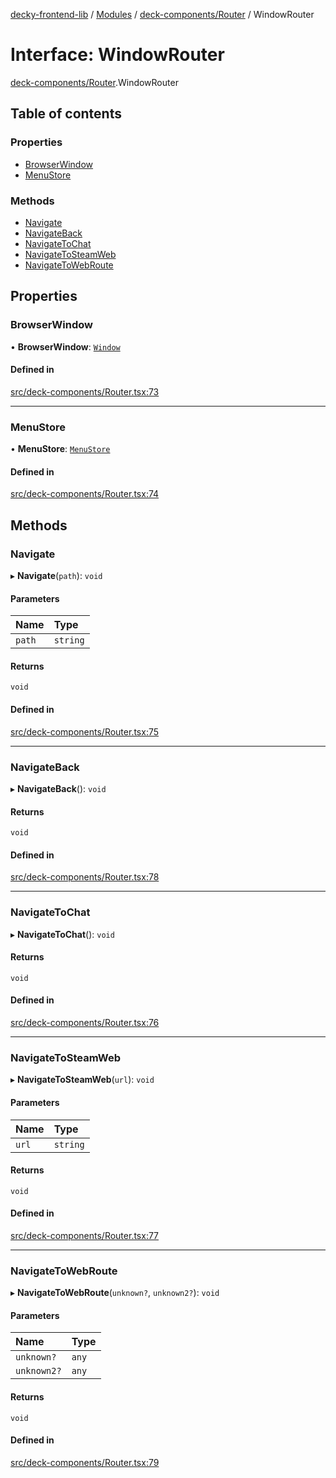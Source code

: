 [decky-frontend-lib](../README.md) / [Modules](../modules.md) / [deck-components/Router](../modules/deck_components_Router.md) / WindowRouter

# Interface: WindowRouter

[deck-components/Router](../modules/deck_components_Router.md).WindowRouter

## Table of contents

### Properties

- [BrowserWindow](deck_components_Router.WindowRouter.md#browserwindow)
- [MenuStore](deck_components_Router.WindowRouter.md#menustore)

### Methods

- [Navigate](deck_components_Router.WindowRouter.md#navigate)
- [NavigateBack](deck_components_Router.WindowRouter.md#navigateback)
- [NavigateToChat](deck_components_Router.WindowRouter.md#navigatetochat)
- [NavigateToSteamWeb](deck_components_Router.WindowRouter.md#navigatetosteamweb)
- [NavigateToWebRoute](deck_components_Router.WindowRouter.md#navigatetowebroute)

## Properties

### BrowserWindow

• **BrowserWindow**: [`Window`]( https://developer.mozilla.org/en-US/docs/Web/API/Window )

#### Defined in

[src/deck-components/Router.tsx:73](https://github.com/SteamDeckHomebrew/decky-frontend-lib/blob/727fcc8/src/deck-components/Router.tsx#L73)

___

### MenuStore

• **MenuStore**: [`MenuStore`](deck_components_Router.MenuStore.md)

#### Defined in

[src/deck-components/Router.tsx:74](https://github.com/SteamDeckHomebrew/decky-frontend-lib/blob/727fcc8/src/deck-components/Router.tsx#L74)

## Methods

### Navigate

▸ **Navigate**(`path`): `void`

#### Parameters

| Name | Type |
| :------ | :------ |
| `path` | `string` |

#### Returns

`void`

#### Defined in

[src/deck-components/Router.tsx:75](https://github.com/SteamDeckHomebrew/decky-frontend-lib/blob/727fcc8/src/deck-components/Router.tsx#L75)

___

### NavigateBack

▸ **NavigateBack**(): `void`

#### Returns

`void`

#### Defined in

[src/deck-components/Router.tsx:78](https://github.com/SteamDeckHomebrew/decky-frontend-lib/blob/727fcc8/src/deck-components/Router.tsx#L78)

___

### NavigateToChat

▸ **NavigateToChat**(): `void`

#### Returns

`void`

#### Defined in

[src/deck-components/Router.tsx:76](https://github.com/SteamDeckHomebrew/decky-frontend-lib/blob/727fcc8/src/deck-components/Router.tsx#L76)

___

### NavigateToSteamWeb

▸ **NavigateToSteamWeb**(`url`): `void`

#### Parameters

| Name | Type |
| :------ | :------ |
| `url` | `string` |

#### Returns

`void`

#### Defined in

[src/deck-components/Router.tsx:77](https://github.com/SteamDeckHomebrew/decky-frontend-lib/blob/727fcc8/src/deck-components/Router.tsx#L77)

___

### NavigateToWebRoute

▸ **NavigateToWebRoute**(`unknown?`, `unknown2?`): `void`

#### Parameters

| Name | Type |
| :------ | :------ |
| `unknown?` | `any` |
| `unknown2?` | `any` |

#### Returns

`void`

#### Defined in

[src/deck-components/Router.tsx:79](https://github.com/SteamDeckHomebrew/decky-frontend-lib/blob/727fcc8/src/deck-components/Router.tsx#L79)
